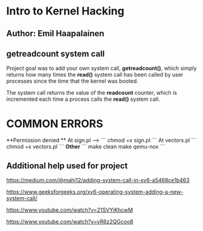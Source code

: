 # Intro to Kernel Hacking

## Author: Emil Haapalainen
## getreadcount system call

Project goal was to add your own system call, **getreadcount()**, which simply returns how many times the **read()** system call has been called by user processes since the time that the kernel was booted.

The system call returns the value of the **readcount** counter, which is incremented each time a process calls the **read()** system call.

# COMMON ERRORS
**Permission denied **
At sign.pl --> 
´´´
chmod +x sign.pl
´´´
At vectors.pl 
´´´
chmod +x vectors.pl
´´´
**Other**
´´´
make clean
make qemu-nox
´´´

## Additional help used for project

https://medium.com/@mahi12/adding-system-call-in-xv6-a5468ce1b463

https://www.geeksforgeeks.org/xv6-operating-system-adding-a-new-system-call/

https://www.youtube.com/watch?v=21SVYiKhcwM

https://www.youtube.com/watch?v=vR6z2QGcoo8
